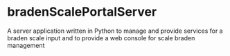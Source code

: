 bradenScalePortalServer
=======================

A server application written in Python to manage and provide services for a braden scale input and to provide a web console for scale braden management
